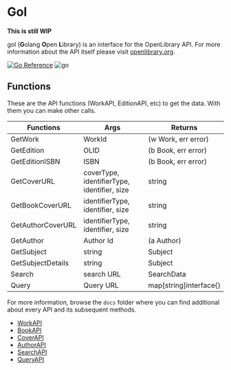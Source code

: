 # Gol
**This is still WIP**

gol (**G**olang **O**pen **L**ibrary) is an interface for the OpenLibrary API. For more information about the API itself please visit [openlibrary.org](https://openlibrary.org/developers/api).

[![Go Reference](https://pkg.go.dev/badge/github.com/Open-pi/gol.svg)](https://pkg.go.dev/github.com/Open-pi/gol)
![go](https://github.com/Open-pi/gol/actions/workflows/go.yml/badge.svg)

## Functions
These are the API functions (WorkAPI, EditionAPI, etc) to get the data. With them you can make other calls.

| Functions | Args | Returns  |
|---|---|--|
| GetWork   | WorkId | (w Work, err error)  |
| GetEdition   | OLID | (b Book, err error)  |
| GetEditionISBN   | ISBN | (b Book, err error)  |
| GetCoverURL   | coverType, identifierType, identifier, size | string  |
| GetBookCoverURL   | identifierType, identifier, size | string  |
| GetAuthorCoverURL   | identifierType, identifier, size | string  |
| GetAuthor | Author Id | (a Author)  |
| GetSubject | string | Subject |
| GetSubjectDetails | string | Subject |
| Search | search URL | SearchData |
| Query | Query URL | map[string]interface{} |

For more information, browse the `docs` folder where you can find additional about every API and its subsequent methods.
* [WorkAPI](docs/WorkAPI.md)
* [BookAPI](docs/BookAPI.md)
* [CoverAPI](docs/CoverAPI.md)
* [AuthorAPI](docs/AuthorAPI.md)
* [SearchAPI](docs/SearchAPI.md)
* [QueryAPI](docs/QueryAPI.md)
